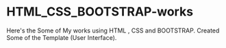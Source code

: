 # HTML_CSS_BOOTSTRAP-works
Here's the Some of My works using HTML , CSS and BOOTSTRAP. Created Some of the Template (User Interface).
